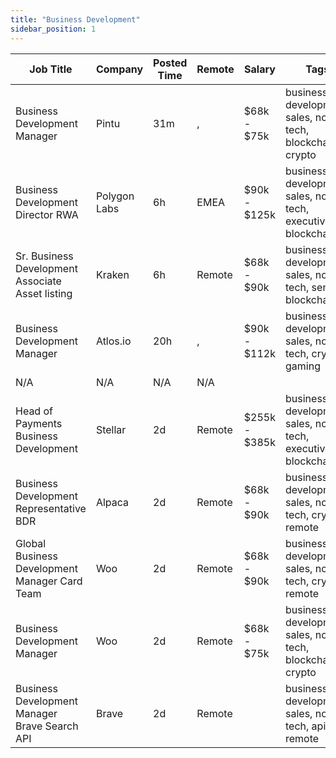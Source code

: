 ```yaml
---
title: "Business Development"
sidebar_position: 1
---
```


| Job Title | Company | Posted Time | Remote | Salary | Tags | Apply Link |
|-----------|---------|-------------|--------|--------|------|------------|
| Business Development Manager | Pintu | 31m | , | $68k - $75k | business development, sales, non tech, blockchain, crypto | [Apply](https://web3.career/business-development-manager-pintu/103058) |
| Business Development Director RWA | Polygon Labs | 6h | EMEA | $90k - $125k | business development, sales, non tech, executive, blockchain | [Apply](https://web3.career/business-development-director-rwa-polygonlabs/102991) |
| Sr. Business Development Associate Asset listing | Kraken | 6h | Remote | $68k - $90k | business development, sales, non tech, senior, blockchain | [Apply](https://web3.career/sr-business-development-associate-asset-listing-kraken/102985) |
| Business Development Manager | Atlos.io | 20h | , | $90k - $112k | business development, sales, non tech, crypto, gaming | [Apply](https://web3.career/business-development-manager-atlos-io/102935) |
| N/A | N/A | N/A | N/A |  |  | [Apply](https://web3.career/metana) |
| Head of Payments Business Development | Stellar | 2d | Remote | $255k - $385k | business development, sales, non tech, executive, blockchain | [Apply](https://web3.career/head-of-payments-business-development-stellar/97571) |
| Business Development Representative BDR | Alpaca | 2d | Remote | $68k - $90k | business development, sales, non tech, crypto, remote | [Apply](https://web3.career/business-development-representative-bdr-alpaca/102460) |
| Global Business Development Manager Card Team | Woo | 2d | Remote | $68k - $90k | business development, sales, non tech, crypto, remote | [Apply](https://web3.career/global-business-development-manager-card-team-woo/95645) |
| Business Development Manager | Woo | 2d | Remote | $68k - $75k | business development, sales, non tech, blockchain, crypto | [Apply](https://web3.career/business-development-manager-woo/95644) |
| Business Development Manager Brave Search API | Brave | 2d | Remote |  | business development, sales, non tech, api, remote | [Apply](https://web3.career/business-development-manager-brave-search-api-brave/102795) |
